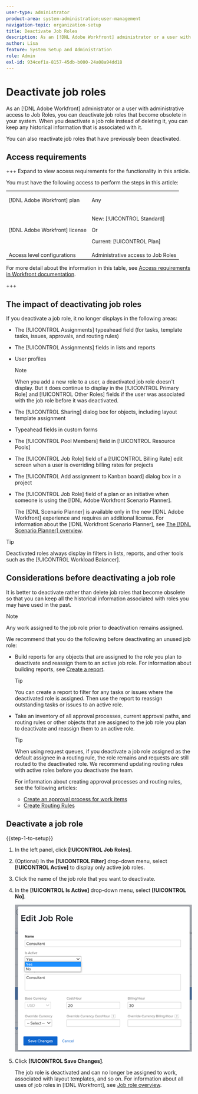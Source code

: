 ```yaml
---
user-type: administrator
product-area: system-administration;user-management
navigation-topic: organization-setup
title: Deactivate Job Roles
description: As an [!DNL Adobe Workfront] administrator or a user with administrative access to Job Roles, you can deactivate job roles that become obsolete in your system. When you deactivate a job role instead of deleting it, you can keep any historical information that is associated with it.
author: Lisa
feature: System Setup and Administration
role: Admin
exl-id: 934cef1a-8157-45db-b000-24a08a94dd18
---
```

# Deactivate job roles

As an [!DNL Adobe Workfront] administrator or a user with administrative access to Job Roles, you can deactivate job roles that become obsolete in your system. When you deactivate a job role instead of deleting it, you can keep any historical information that is associated with it.

You can also reactivate job roles that have previously been deactivated.

## Access requirements

+++ Expand to view access requirements for the functionality in this article.

You must have the following access to perform the steps in this article:

<table style="table-layout:auto"> 
 <col> 
 <col> 
 <tbody> 
  <tr> 
   <td role="rowheader">[!DNL Adobe Workfront] plan</td> 
   <td> <p>Any </p> </td> 
  </tr> 
  <tr> 
   <td role="rowheader">[!DNL Adobe Workfront] license</td> 
   <td>
   <p>New: [!UICONTROL Standard]</p>
   <p>Or</p>
   <p>Current: [!UICONTROL Plan]</p></td> 
  </tr> 
  <tr> 
   <td role="rowheader">Access level configurations</td> 
   <td>Administrative access to Job Roles</td> 
  </tr> 
 </tbody> 
</table>

For more detail about the information in this table, see [Access requirements in Workfront documentation](/help/quicksilver/administration-and-setup/add-users/access-levels-and-object-permissions/access-level-requirements-in-documentation.md).

+++

## The impact of deactivating job roles

If you deactivate a job role, it no longer displays in the following areas:

* The [!UICONTROL Assignments] typeahead field (for tasks, template tasks, issues, approvals, and routing rules)
* The [!UICONTROL Assignments] fields in lists and reports
* User profiles

   >[!NOTE]
   >
   >When you add a new role to a user, a deactivated job role doesn't display. But it does continue to display in the [!UICONTROL Primary Role] and [!UICONTROL Other Roles] fields if the user was associated with the job role before it was deactivated.

* The [!UICONTROL Sharing] dialog box for objects, including layout template assignment
* Typeahead fields in custom forms
* The [!UICONTROL Pool Members] field in [!UICONTROL Resource Pools]
* The [!UICONTROL Job Role] field of a [!UICONTROL Billing Rate] edit screen when a user is overriding billing rates for projects
* The [!UICONTROL Add assignment to Kanban board] dialog box in a project
* The [!UICONTROL Job Role] field of a plan or an initiative when someone is using the [!DNL Adobe Workfront Scenario Planner].

   The [!DNL Scenario Planner] is available only in the new [!DNL Adobe Workfront] experience and requires an additional license. For information about the [!DNL Workfront Scenario Planner], see [The [!DNL Scenario Planner] overview](../../../scenario-planner/scenario-planner-overview.md).

>[!TIP]
>
>Deactivated roles always display in filters in lists, reports, and other tools such as the [!UICONTROL Workload Balancer].

## Considerations before deactivating a job role

It is better to deactivate rather than delete job roles that become obsolete so that you can keep all the historical information associated with roles you may have used in the past.

>[!NOTE]
>
>Any work assigned to the job role prior to deactivation remains assigned.

We recommend that you do the following before deactivating an unused job role:

* Build reports for any objects that are assigned to the role you plan to deactivate and reassign them to an active job role. For information about building reports, see [Create a report](../../../reports-and-dashboards/reports/creating-and-managing-reports/create-report.md).

   >[!TIP]
   >
   >You can create a report to filter for any tasks or issues where the deactivated role is assigned. Then use the report to reassign outstanding tasks or issues to an active role.

* Take an inventory of all approval processes, current approval paths, and routing rules or other objects that are assigned to the job role you plan to deactivate and reassign them to an active role.

   >[!TIP]
   >
   >When using request queues, if you deactivate a job role assigned as the default assignee in a routing rule, the role remains and requests are still routed to the deactivated role. We recommend updating routing rules with active roles before you deactivate the team.

   For information about creating approval processes and routing rules, see the following articles:

   * [Create an approval process for work items](../../../administration-and-setup/customize-workfront/configure-approval-milestone-processes/create-approval-processes.md)
   * [Create Routing Rules](../../../manage-work/requests/create-and-manage-request-queues/create-routing-rules.md)

## Deactivate a job role

{{step-1-to-setup}}

1. In the left panel, click&#x200B; **[!UICONTROL Job Roles].**
1. (Optional) In the **[!UICONTROL Filter]** drop-down menu, select **[!UICONTROL Active]** to display only active job roles.
1. Click the name of the job role that you want to deactivate.
1. In the **[!UICONTROL Is Active]** drop-down menu, select **[!UICONTROL No]**.

   ![Deactivate job role](assets/deactivate-job-role-edit-role-box-nwe.png)

1. Click **[!UICONTROL Save Changes]**.

   The job role is deactivated and can no longer be assigned to work, associated with layout templates, and so on. For information about all uses of job roles in [!DNL Workfront], see [Job role overview](../../../administration-and-setup/set-up-workfront/organizational-setup/job-role-overview.md).
